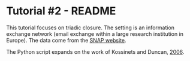 Tutorial #2 - README
===================

This tutorial focuses on triadic closure. The setting is an information
exchange network (email exchange within a large research institution in
Europe). The data come from the 
[SNAP website](https://snap.stanford.edu/data/email-Eu-core-temporal.html).

The Python script expands on the work of Kossinets and Duncan, 
[2006](https://science.sciencemag.org/content/311/5757/88).